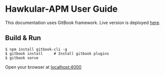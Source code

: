 # Hawkular-APM User Guide

This documentation uses GitBook framework. Live version is deployed 
[here](https://hawkular.gitbooks.io/hawkular-apm-user-guide/content/index.html).

## Build & Run
```shell
$ npm install gitbook-cli -g
$ gitbook install     # Install gitbook plugins
$ gitbook serve
```

Open your browser at [localhost:4000](http://localhost:4000/)
